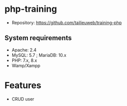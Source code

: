 # php-training

- Repository: https://github.com/tailieuweb/training-php

## System requirements

- Apache: 2.4
- MySQL: 5.7 ; MariaDB: 10.x
- PHP: 7.x, 8.x
- Wamp/Xampp

# Features

- CRUD user
